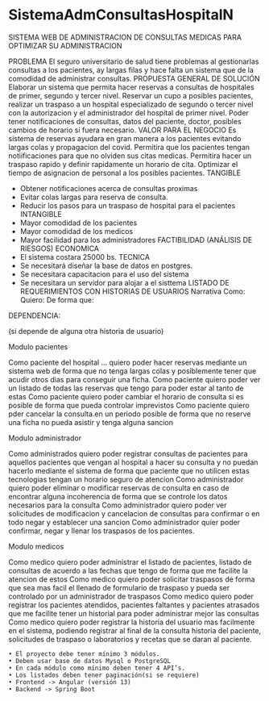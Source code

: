 # SistemaAdmConsultasHospitalN
SISTEMA WEB DE ADMINISTRACION DE CONSULTAS MEDICAS PARA OPTIMIZAR SU ADMINISTRACION

PROBLEMA
El seguro universitario de salud tiene problemas al gestionarlas consultas a los pacientes, ay largas filas y hace falta un sistema que de la comodidad de administrar consultas.
PROPUESTA GENERAL DE SOLUCIÓN
Elaborar un sistema que permita hacer reservas a consultas de hospitales de primer, segundo y tercer nivel. Reservar un cupo a posibles pacientes, realizar un traspaso a un hospital especializado de segundo o tercer nivel con la autorizacion y el administrador del hospital  de primer nivel. Poder tener notificaciones de consultas, datos del paciente, doctor, posibles cambios de horario si fuera necesario.
VALOR PARA EL NEGOCIO
Es sistema de reservas ayudara en gran manera a los pacientes evitando largas colas y propagacion del covid. Permitira que los pacientes tengan notiificaciones para que no olviden sus citas medicas. Permitira hacer un traspaso rapido y definir rapidamente un horario de cita. Optimizar el tiempo de asignacion de personal a los posibles pacientes. 
TANGIBLE
* Obtener notificaciones acerca de consultas proximas
* Evitar colas largas para reserva de consulta.
* Reducir los pasos para un traspaso de hospital para el pacientes
INTANGIBLE
* Mayor comodidad de los pacientes
* Mayor comodidad de los medicos
* Mayor facilidad para los administradores
FACTIBILIDAD (ANÁLISIS DE RIESGOS)
ECONOMICA
* El sistema costara 25000 bs.
TECNICA
* Se necesitará diseñar la base de datos en postgres.
* Se necesitara capacitacion para el uso del sistema
* Se necesitara un servidor para alojar a el sisttema
LISTADO DE REQUERIMIENTOS CON HISTORIAS DE USUARIOS
Narrativa
Como: 
Quiero: 
De forma que: 

DEPENDENCIA:

(si depende de alguna otra historia de usuario)




Modulo pacientes


Como paciente del hospital … quiero poder hacer reservas mediante un sistema web de forma que no tenga largas colas y posiblemente tener que acudir otros dias  para conseguir una ficha.
Como paciente quiero poder ver un listado de todas las reservas que tengo para poder estar al tanto de estas
Como paciente quiero poder cambiar el horario de consulta si es posible de forma que pueda controlar imprevistos
Como paciente quiero pder cancelar la consulta.en un periodo posible de forma que no reserve una ficha no pueda asistir y tenga alguna sancion





Modulo administrador


Como administrados quiero poder registrar consultas de pacientes para aquellos pacientes que vengan al hospital a hacer su consulta y no puedan hacerlo mediante el sistema de forma que paciente que no utilicen estas tecnologias tengan un horario seguro de atencion
Como administrador quiero poder eliminar o modificar reservas de consulta en caso de encontrar alguna incoherencia de forma que se controle los datos necesarios para la consulta
Como administrador quiero poder ver solicitudes de modificacion y cancelacion de consultas para confirmar o  en todo negar y establecer una  sancion
Como administrador quier poder confirmar, negar y llenar los traspasos de los pacientes.





Modulo medicos


Como medico quiero poder administrar el listado de pacientes, listado de consultas de acuerdo a las fechas que tengo de forma que me facilite la atencion de estos
Como medico quiero poder solicitar traspasos de forma que sea mas facil el llenado de formulario de traspaso y pueda ser controlado por un administrador de traspasos
Como medico quiero poder registrar los pacientes atendidos, pacientes faltantes y pacientes atrasados que me facilite tener un historial para poder administrar mejor las consultas
Como medico quiero poder registrar la historia del usuario mas facilmente en el sistema, podiendo registrar al final de la consulta historia del paciente, solicitudes de traspaso o laboratorios y recetas que se daran al paciente.

    • El proyecto debe tener mínimo 3 módulos.
    • Deben usar base de datos Mysql o PostgreSQL
    • En cada módulo como mínimo deben tener 4 API’s.
    • Los listados deben tener paginación(si se requiere)
    • Frontend -> Angular (versión 13)
    • Backend -> Spring Boot
